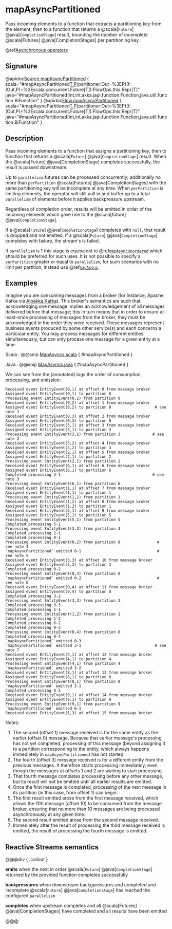 # mapAsyncPartitioned

Pass incoming elements to a function that extracts a partitioning key from the element, then to a function that returns a @scala[`Future`] @java[`CompletionStage`] result, bounding the number of incomplete @scala[Futures] @java[CompletionStages] per partitioning key.

@ref[Asynchronous operators](../index.md#asynchronous-operators)

## Signature

@apidoc[Source.mapAsyncPartitioned](Source) { scala="#mapAsyncPartitioned[T,P](parallelism:Int,perPartition:Int)(partitioner:Out=%3EP)(f:(Out,P)=%3Escala.concurrent.Future[T]):FlowOps.this.Repr[T]" java="#mapAsyncPartitioned(int,int,akka.japi.function.Function,java.util.function.BiFunction" }
@apidoc[Flow.mapAsyncPartitioned](Flow) { scala="#mapAsyncPartitioned[T,P](parallelism:Int,perPartition:Int)(partitioner:Out=%3EP)(f:(Out,P)=%3Escala.concurrent.Future[T]):FlowOps.this.Repr[T]" java="#mapAsyncPartitioned(int,int,akka.japi.function.Function,java.util.function.BiFunction" }

## Description

Pass incoming elements to a function that assigns a partitioning key, then to function that returns a @scala[`Future`] @java[`CompletionStage`] result. When the @scala[Future] @java[CompletionStage] completes successfully, the result is passed downstream.

Up to `parallelism` futures can be processed concurrently; additionally no more than `perPartition` @scala[Futures] @java[CompletionStages] with the same partitioning key will be incomplete at any time. When `perPartition` is limiting elements, the operator will still pull in and buffer up to a total `parallelism` of elements before it applies backpressure upstream.

Regardless of completion order, results will be emitted in order of the incoming elements which gave rise to the @scala[future] @java[`CompletionStage`].

If a @scala[`Future`] @java[`CompletionStage`] completes with `null`, that result is dropped and not emitted.
If a @scala[`Future`] @java[`CompletionStage`] completes with failure, the stream's is failed.

If `parallelism` is 1 this stage is equivalent to @ref[`mapAsyncUnordered`](mapAsyncUnordered.md) which should be preferred for such uses. 
It is not possible to specify a `perPartition` greater or equal to `parallelism`, for such scenarios with no limit per partition, instead use @ref[`mapAsync`](mapAsync.md).

## Examples

Imagine you are consuming messages from a broker (for instance, Apache Kafka via [Alpakka Kafka](https://doc.akka.io/docs/alpakka-kafka/current/)). This broker's semantics are such that acknowledging one message implies an acknowledgement of all messages delivered before that message; this in turn means that in order to ensure at-least-once processing of messages from the broker, they must be acknowledged in the order they were received. These messages represent business events produced by some other service(s) and each concerns a particular entity. You may process messages for different entities simultaneously, but can only process one message for a given entity at a time:

Scala
:   @@snip [MapAsyncs.scala](/akka-docs/src/test/scala/docs/stream/operators/sourceorflow/MapAsyncs.scala) { #mapAsyncPartitioned }

Java
:   @@snip [MapAsyncs.java](/akka-docs/src/test/java/jdocs/stream/operators/sourceorflow/MapAsyncs.java) { #mapAsyncPartitioned }

We can see from the (annotated) logs the order of consumption, processing, and emission:

```
Received event EntityEvent(0,1) at offset 0 from message broker
Assigned event EntityEvent(0,1) to partition 0
Processing event EntityEvent(0,1) from partition 0
Received event EntityEvent(0,2) at offset 1 from message broker
Assigned event EntityEvent(0,2) to partition 0                   # see note 1
Received event EntityEvent(0,3) at offset 2 from message broker
Assigned event EntityEvent(0,3) to partition 0
Received event EntityEvent(3,1) at offset 3 from message broker
Assigned event EntityEvent(3,1) to partition 3
Processing event EntityEvent(3,1) from partition 3              # see note 2
Received event EntityEvent(3,2) at offset 4 from message broker
Assigned event EntityEvent(3,2) to partition 3
Received event EntityEvent(2,1) at offset 5 from message broker
Assigned event EntityEvent(2,1) to partition 2
Processing event EntityEvent(2,1) from partition 2
Received event EntityEvent(6,1) at offset 6 from message broker
Assigned event EntityEvent(6,1) to partition 6
Completed processing 3-1                                        # see note 3
Processing event EntityEvent(6,1) from partition 6
Received event EntityEvent(1,1) at offset 7 from message broker
Assigned event EntityEvent(1,1) to partition 1
Processing event EntityEvent(1,1) from partition 1
Received event EntityEvent(1,2) at offset 8 from message broker
Assigned event EntityEvent(1,2) to partition 1
Received event EntityEvent(5,1) at offset 9 from message broker
Assigned event EntityEvent(5,1) to partition 5
Processing event EntityEvent(5,1) from partition 5
Completed processing 5-1
Processing event EntityEvent(3,2) from partition 3
Completed processing 2-1
Completed processing 0-1
Processing event EntityEvent(0,2) from partition 0                # see note 4
`mapAsyncPartitioned` emitted 0-1                                 # see note 5
Received event EntityEvent(3,3) at offset 10 from message broker
Assigned event EntityEvent(3,3) to partition 3
Completed processing 0-2
Processing event EntityEvent(0,3) from partition 0
`mapAsyncPartitioned` emitted 0-2                                 # see note 6
Received event EntityEvent(0,4) at offset 11 from message broker
Assigned event EntityEvent(0,4) to partition 0
Completed processing 3-2
Processing event EntityEvent(3,3) from partition 3
Completed processing 3-3
Completed processing 1-1
Processing event EntityEvent(1,2) from partition 1
Completed processing 1-2
Completed processing 6-1
Completed processing 0-3
Processing event EntityEvent(0,4) from partition 0
Completed processing 0-4
`mapAsyncPartitioned` emitted 0-3
`mapAsyncPartitioned` emitted 3-1                                # see note 7
Received event EntityEvent(4,1) at offset 12 from message broker
Assigned event EntityEvent(4,1) to partition 4
Processing event EntityEvent(4,1) from partition 4
`mapAsyncPartitioned` emitted 3-2
Received event EntityEvent(8,1) at offset 13 from message broker
Assigned event EntityEvent(8,1) to partition 8
Processing event EntityEvent(8,1) from partition 8
`mapAsyncPartitioned` emitted 2-1
Completed processing 8-1
Received event EntityEvent(9,1) at offset 14 from message broker
Assigned event EntityEvent(9,1) to partition 9
Processing event EntityEvent(9,1) from partition 9
`mapAsyncPartitioned` emitted 6-1
Received event EntityEvent(1,3) at offset 15 from message broker
```

Notes:

1. The second (offset 1) message received is for the same entity as the earlier (offset 0) message.  Because that earlier message's processing has not yet completed, processing of this message (beyond assigning it to a partition corresponding to the entity, which always happens immediately in `mapAsyncPartitioned`) has not started.
2. The fourth (offset 3) message received is for a different entity from the previous messages.  It therefore starts processing immediately, even though the messages at offsets 1 and 2 are waiting to start processing.
3. That fourth message completes processing before any other message, but its result will not be emitted until all earlier results are emitted.
4. Once the first message is completed, processing of the next message in its partition (in this case, from offset 1) can begin.
5. The first result emitted arose from the first message received, which allows the 11th message (offset 10) to be consumed from the message broker, ensuring that no more than 10 messages are being processed asynchronously at any given time.
6. The second result emitted arose from the second message received.
7. Immediately after the result of processing the third message received is emitted, the result of processing the fourth message is emitted.

## Reactive Streams semantics

@@@div { .callout }

**emits** when the next in order @scala[`Future`] @java[`CompletionStage`] returned by the provided function completes successfully

**backpressures** when downstream backgpressures and completed and incomplete @scala[`Future`] @java[`CompletionStage`] has reached the configured `parallelism`

**completes** when upstream completes and all @scala[Futures] @java[CompletionStages] have completed and all results have been emitted

@@@
